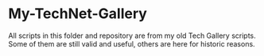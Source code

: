 # My-TechNet-Gallery
All scripts in this folder and repository are from my old Tech Gallery scripts.
Some of them are still valid and useful, others are here for historic reasons.
